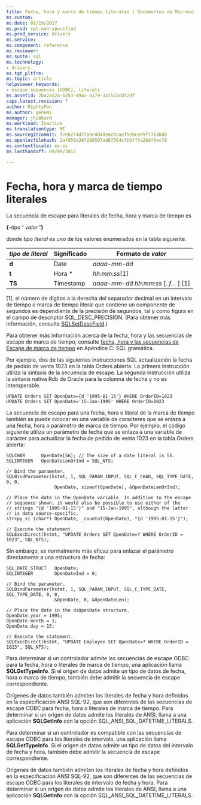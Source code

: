 ```yaml
---
title: Fecha, hora y marca de tiempo literales | Documentos de Microsoft
ms.custom: 
ms.date: 01/19/2017
ms.prod: sql-non-specified
ms.prod_service: drivers
ms.service: 
ms.component: reference
ms.reviewer: 
ms.suite: sql
ms.technology:
- drivers
ms.tgt_pltfrm: 
ms.topic: article
helpviewer_keywords:
- escape sequences [ODBC], literals
ms.assetid: 2b42a52a-6353-494c-a179-3a7533cd729f
caps.latest.revision: 7
author: MightyPen
ms.author: genemi
manager: jhubbard
ms.workload: Inactive
ms.translationtype: MT
ms.sourcegitcommit: f7e6274d77a9cdd4de6cbcaef559ca99f77b3608
ms.openlocfilehash: 2af859a38f288507ad87564cfbbfffa2b8f6ecf8
ms.contentlocale: es-es
ms.lasthandoff: 09/09/2017

---
```

# <a name="date-time-and-timestamp-literals"></a>Fecha, hora y marca de tiempo literales
La secuencia de escape para literales de fecha, hora y marca de tiempo es  
  
 **{***-tipo* **'** *valor* **'}**   
  
 donde *tipo literal* es uno de los valores enumerados en la tabla siguiente.  
  
|*tipo de literal*|Significado|Formato de *valor*|  
|---------------------|-------------|-----------------------|  
|**d**|Date|*aaaa*-*mm*-*dd*|  
|**t**|Hora *|*hh*:*mm*:*ss*[1]|  
|**TS**|Timestamp|*aaaa*-*mm*-*dd* *hh*:*mm*:*ss* [. *f...* ] [1]|  
  
 [1], el número de dígitos a la derecha del separador decimal en un intervalo de tiempo o marca de tiempo literal que contiene un componente de segundos es dependiente de la precisión de segundos, tal y como figura en el campo de descriptor SQL_DESC_PRECISION. (Para obtener más información, consulte [SQLSetDescField](../../../odbc/reference/syntax/sqlsetdescfield-function.md).)  
  
 Para obtener más información acerca de la fecha, hora y las secuencias de escape de marca de tiempo, consulte [fecha, hora y las secuencias de Escape de marca de tiempo](../../../odbc/reference/appendixes/date-time-and-timestamp-escape-sequences.md) en Apéndice C: SQL gramática.  
  
 Por ejemplo, dos de las siguientes instrucciones SQL actualización la fecha de pedido de venta 1023 en la tabla Orders abierta. La primera instrucción utiliza la sintaxis de la secuencia de escape. La segunda instrucción utiliza la sintaxis nativa Rdb de Oracle para la columna de fecha y no es interoperable.  
  
```  
UPDATE Orders SET OpenDate={d '1995-01-15'} WHERE OrderID=1023  
UPDATE Orders SET OpenDate='15-Jan-1995' WHERE OrderID=1023  
```  
  
 La secuencia de escape para una fecha, hora o literal de la marca de tiempo también se puede colocar en una variable de caracteres que se enlaza a una fecha, hora o parámetro de marca de tiempo. Por ejemplo, el código siguiente utiliza un parámetro de fecha que se enlaza a una variable de carácter para actualizar la fecha de pedido de venta 1023 en la tabla Orders abierta:  
  
```  
SQLCHAR      OpenDate[56]; // The size of a date literal is 55.  
SQLINTEGER   OpenDateLenOrInd = SQL_NTS;  
  
// Bind the parameter.  
SQLBindParameter(hstmt, 1, SQL_PARAM_INPUT, SQL_C_CHAR, SQL_TYPE_DATE, 0, 0,  
                  OpenDate, sizeof(OpenDate), &OpenDateLenOrInd);  
  
// Place the date in the OpenDate variable. In addition to the escape  
// sequence shown, it would also be possible to use either of the  
// strings "{d '1995-01-15'}" and "15-Jan-1995", although the latter  
// is data source-specific.  
strcpy_s( (char*) OpenDate, _countof(OpenDate), "{d '1995-01-15'}");  
  
// Execute the statement.  
SQLExecDirect(hstmt, "UPDATE Orders SET OpenDate=? WHERE OrderID = 1023", SQL_NTS);  
```  
  
 Sin embargo, es normalmente más eficaz para enlazar el parámetro directamente a una estructura de fecha:  
  
```  
SQL_DATE_STRUCT   OpenDate;  
SQLINTEGER        OpenDateInd = 0;  
  
// Bind the parameter.  
SQLBindParameter(hstmt, 1, SQL_PARAM_INPUT, SQL_C_TYPE_DATE, SQL_TYPE_DATE, 0, 0,  
                  &OpenDate, 0, &OpenDateLen);  
  
// Place the date in the dsOpenDate structure.  
OpenDate.year = 1995;  
OpenDate.month = 1;  
OpenDate.day = 15;  
  
// Execute the statement.  
SQLExecDirect(hstmt, "UPDATE Employee SET OpenDate=? WHERE OrderID = 1023", SQL_NTS);  
```  
  
 Para determinar si un controlador admite las secuencias de escape ODBC para la fecha, hora o literales de marca de tiempo, una aplicación llama **SQLGetTypeInfo**. Si el origen de datos admite un tipo de datos de fecha, hora o marca de tiempo, también debe admitir la secuencia de escape correspondiente.  
  
 Orígenes de datos también admiten los literales de fecha y hora definidos en la especificación ANSI SQL-92, que son diferentes de las secuencias de escape ODBC para fecha, hora o literales de marca de tiempo. Para determinar si un origen de datos admite los literales de ANSI, llama a una aplicación **SQLGetInfo** con la opción SQL_ANSI_SQL_DATETIME_LITERALS.  
  
 Para determinar si un controlador es compatible con las secuencias de escape ODBC para los literales de intervalo, una aplicación llama **SQLGetTypeInfo**. Si el origen de datos admite un tipo de datos del intervalo de fecha y hora, también debe admitir la secuencia de escape correspondiente.  
  
 Orígenes de datos también admiten los literales de fecha y hora definidos en la especificación ANSI SQL-92, que son diferentes de las secuencias de escape ODBC para los literales de intervalo de fecha y hora. Para determinar si un origen de datos admite los literales de ANSI, llama a una aplicación **SQLGetInfo** con la opción SQL_ANSI_SQL_DATETIME_LITERALS.

